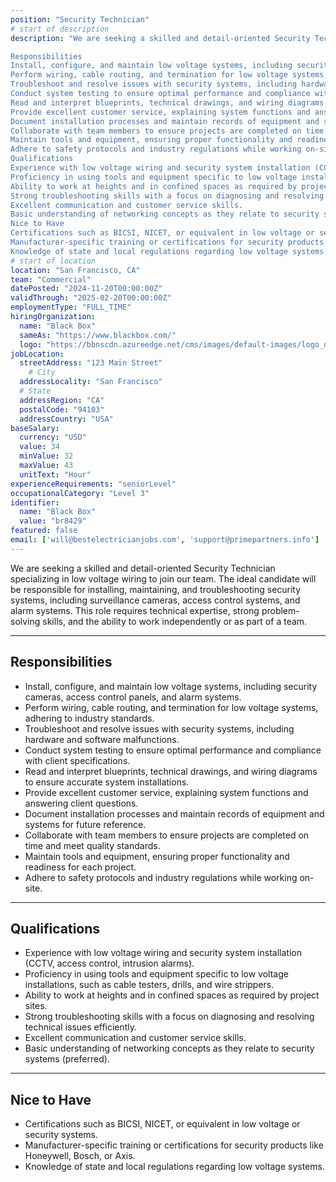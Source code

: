 ```yaml
---
position: "Security Technician"
# start of description    
description: "We are seeking a skilled and detail-oriented Security Technician specializing in low voltage wiring to join our team. The ideal candidate will be responsible for installing, maintaining, and troubleshooting security systems, including surveillance cameras, access control systems, and alarm systems. This role requires technical expertise, strong problem-solving skills, and the ability to work independently or as part of a team.

Responsibilities
Install, configure, and maintain low voltage systems, including security cameras, access control panels, and alarm systems.
Perform wiring, cable routing, and termination for low voltage systems, adhering to industry standards.
Troubleshoot and resolve issues with security systems, including hardware and software malfunctions.
Conduct system testing to ensure optimal performance and compliance with client specifications.
Read and interpret blueprints, technical drawings, and wiring diagrams to ensure accurate system installations.
Provide excellent customer service, explaining system functions and answering client questions.
Document installation processes and maintain records of equipment and systems for future reference.
Collaborate with team members to ensure projects are completed on time and meet quality standards.
Maintain tools and equipment, ensuring proper functionality and readiness for each project.
Adhere to safety protocols and industry regulations while working on-site.
Qualifications
Experience with low voltage wiring and security system installation (CCTV, access control, intrusion alarms).
Proficiency in using tools and equipment specific to low voltage installations, such as cable testers, drills, and wire strippers.
Ability to work at heights and in confined spaces as required by project sites.
Strong troubleshooting skills with a focus on diagnosing and resolving technical issues efficiently.
Excellent communication and customer service skills.
Basic understanding of networking concepts as they relate to security systems (preferred).
Nice to Have
Certifications such as BICSI, NICET, or equivalent in low voltage or security systems.
Manufacturer-specific training or certifications for security products like Honeywell, Bosch, or Axis.
Knowledge of state and local regulations regarding low voltage systems."
# start of location
location: "San Francisco, CA"
team: "Commercial"
datePosted: "2024-11-20T00:00:00Z"
validThrough: "2025-02-20T00:00:00Z"
employmentType: "FULL_TIME"
hiringOrganization: 
  name: "Black Box"
  sameAs: "https://www.blackbox.com/"
  logo: "https://bbnscdn.azureedge.net/cms/images/default-images/logo_dark.png"
jobLocation:
  streetAddress: "123 Main Street"
    # City
  addressLocality: "San Francisco"
  # State   
  addressRegion: "CA"   
  postalCode: "94103"
  addressCountry: "USA"
baseSalary:
  currency: "USD"
  value: 34
  minValue: 32
  maxValue: 43
  unitText: "Hour"
experienceRequirements: "seniorLevel"
occupationalCategory: "Level 3"
identifier:
  name: "Black Box"
  value: "br8429"
featured: false
email: ['will@bestelectricianjobs.com', 'support@primepartners.info']
---
```


We are seeking a skilled and detail-oriented Security Technician specializing in low voltage wiring to join our team. The ideal candidate will be responsible for installing, maintaining, and troubleshooting security systems, including surveillance cameras, access control systems, and alarm systems. This role requires technical expertise, strong problem-solving skills, and the ability to work independently or as part of a team.  

---

## Responsibilities  

- Install, configure, and maintain low voltage systems, including security cameras, access control panels, and alarm systems.  
- Perform wiring, cable routing, and termination for low voltage systems, adhering to industry standards.  
- Troubleshoot and resolve issues with security systems, including hardware and software malfunctions.  
- Conduct system testing to ensure optimal performance and compliance with client specifications.  
- Read and interpret blueprints, technical drawings, and wiring diagrams to ensure accurate system installations.  
- Provide excellent customer service, explaining system functions and answering client questions.  
- Document installation processes and maintain records of equipment and systems for future reference.  
- Collaborate with team members to ensure projects are completed on time and meet quality standards.  
- Maintain tools and equipment, ensuring proper functionality and readiness for each project.  
- Adhere to safety protocols and industry regulations while working on-site.  

---

## Qualifications  

- Experience with low voltage wiring and security system installation (CCTV, access control, intrusion alarms).  
- Proficiency in using tools and equipment specific to low voltage installations, such as cable testers, drills, and wire strippers.  
- Ability to work at heights and in confined spaces as required by project sites.  
- Strong troubleshooting skills with a focus on diagnosing and resolving technical issues efficiently.  
- Excellent communication and customer service skills.  
- Basic understanding of networking concepts as they relate to security systems (preferred).  

---

## Nice to Have  

- Certifications such as BICSI, NICET, or equivalent in low voltage or security systems.  
- Manufacturer-specific training or certifications for security products like Honeywell, Bosch, or Axis.  
- Knowledge of state and local regulations regarding low voltage systems.  
